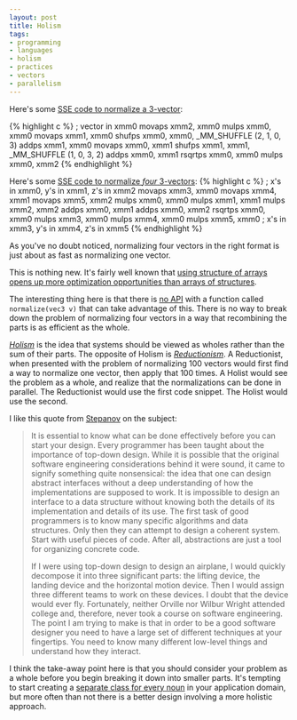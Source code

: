 ```yaml
---
layout: post
title: Holism
tags:
- programming
- languages
- holism
- practices
- vectors
- parallelism
---
```

Here's some [SSE code to normalize a 3-vector][2]:

{% highlight c %}
; vector in xmm0
movaps  xmm2,   xmm0
mulps   xmm0,   xmm0
movaps  xmm1,   xmm0
shufps  xmm0,   xmm0,   _MM_SHUFFLE (2, 1, 0, 3)
addps   xmm1,   xmm0
movaps  xmm0,   xmm1
shufps  xmm1,   xmm1,   _MM_SHUFFLE (1, 0, 3, 2)
addps   xmm0,   xmm1
rsqrtps xmm0,   xmm0
mulps   xmm0,   xmm2
{% endhighlight %}

Here's some [SSE code to normalize *four* 3-vectors][3]:
{% highlight c %}
; x's in xmm0, y's in xmm1, z's in xmm2
movaps  xmm3,   xmm0
movaps  xmm4,   xmm1
movaps  xmm5,   xmm2
mulps   xmm0,   xmm0
mulps   xmm1,   xmm1
mulps   xmm2,   xmm2
addps   xmm0,   xmm1
addps   xmm0,   xmm2
rsqrtps xmm0,   xmm0
mulps   xmm3,   xmm0
mulps   xmm4,   xmm0
mulps   xmm5,   xmm0
; x's in xmm3, y's in xmm4, z's in xmm5
{% endhighlight %}

As you've no doubt noticed, normalizing four vectors in the right format
is just about as fast as normalizing one vector.

This is nothing new. It's fairly well known that [using structure of arrays
opens up more optimization opportunities than arrays of structures][4].

The interesting thing here is that there is [no API][5] with a function called
`normalize(vec3 v)` that can take advantage of this. There is no way to break
down the problem of normalizing four vectors in a way that recombining the parts
is as efficient as the whole.

[_Holism_][1] is the idea that systems should be viewed as wholes rather than the
sum of their parts. The opposite of Holism is [_Reductionism_][6]. A Reductionist,
when presented with the problem of normalizing 100 vectors would first find a way
to normalize one vector, then apply that 100 times. A Holist would see the problem
as a whole, and realize that the normalizations can be done in parallel. The
Reductionist would use the first code snippet. The Holist would use the second.

I like this quote from [Stepanov][7] on the subject:
> It is essential to know what can be done effectively before you can start your design.
> Every programmer has been taught about the importance of top-down design. While it is 
> possible that the original software engineering considerations behind it were sound, it 
> came to signify something quite nonsensical: the idea that one can design abstract 
> interfaces without a deep understanding of how the implementations are supposed to 
> work. It is impossible to design an interface to a data structure without knowing both the 
> details of its implementation and details of its use. The first task of good programmers is 
> to know many specific algorithms and data structures. Only then they can attempt to 
> design a coherent system. Start with useful pieces of code. After all, abstractions are just 
> a tool for organizing concrete code.  
>
> If I were using top-down design to design an airplane, I would quickly decompose it into 
> three significant parts: the lifting device, the landing device and the horizontal motion 
> device. Then I would assign three different teams to work on these devices. I doubt that 
> the device would ever fly. Fortunately, neither Orville nor Wilbur Wright attended 
> college and, therefore, never took a course on software engineering. The point I am trying 
> to make is that in order to be a good software designer you need to have a large set of 
> different techniques at your fingertips. You need to know many different low-level things 
> and understand how they interact.

I think the take-away point here is that you should consider your problem as a whole
before you begin breaking it down into smaller parts. It's tempting to start creating
a [separate class for every noun][8] in your application domain, but more often than not
there is a better design involving a more holistic approach.

[1]: http://en.wikipedia.org/wiki/Holism
[2]: http://www.gamedev.net/topic/373949-fast-vector-normalization/
[3]: http://www.masm32.com/board/index.php?PHPSESSID=e87f646973e4ada07052f58d6decaba5&topic=9313.0
[4]: http://software.intel.com/en-us/articles/how-to-manipulate-data-structure-to-optimize-memory-use-on-32-bit-intel-architecture/
[5]: http://poita.org/2012/01/25/api-performance.html
[6]: http://en.wikipedia.org/wiki/Reductionism
[7]: http://www.stepanovpapers.com/notes.pdf
[8]: http://steve-yegge.blogspot.co.uk/2006/03/execution-in-kingdom-of-nouns.html